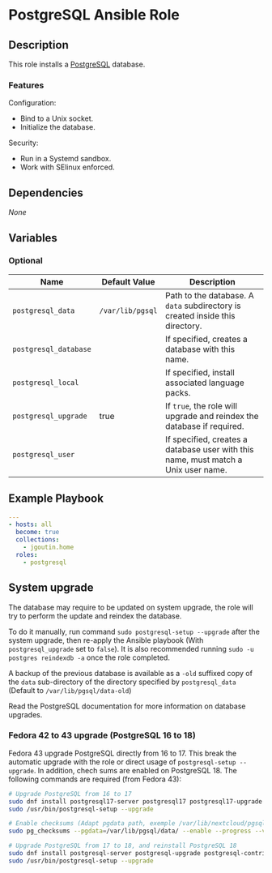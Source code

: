 # PostgreSQL Ansible Role

## Description

This role installs a [PostgreSQL](https://www.postgresql.org) database.

### Features

Configuration:
* Bind to a Unix socket.
* Initialize the database.
  
Security:
* Run in a Systemd sandbox.
* Work with SElinux enforced.

## Dependencies

*None*

## Variables

### Optional

| Name                   | Default Value    | Description                                                                        |
|------------------------|------------------|------------------------------------------------------------------------------------|
| `postgresql_data`      | `/var/lib/pgsql` | Path to the database. A `data` subdirectory is created inside this directory.      |
| `postgresql_database`  |                  | If specified, creates a database with this name.                                   |
| `postgresql_local`     |                  | If specified, install associated language packs.                                   |
| `postgresql_upgrade`   | true             | If `true`, the role will upgrade and reindex the database if required.             |
| `postgresql_user`      |                  | If specified, creates a database user with this name, must match a Unix user name. |

## Example Playbook

```yaml
---
- hosts: all
  become: true
  collections:
    - jgoutin.home
  roles:
    - postgresql
```

## System upgrade

The database may require to be updated on system upgrade, the role will try to perform
the update and reindex the database. 

To do it manually, run command `sudo postgresql-setup --upgrade` after the system 
upgrade, then re-apply the Ansible playbook (With `postgresql_upgrade` set to `false`). 
It is also recommended running `sudo -u postgres reindexdb -a` once the role completed.

A backup of the previous database is available as a `-old` suffixed copy of the
`data` sub-directory of the directory specified by `postgresql_data`
(Default to `/var/lib/pgsql/data-old`)

Read the PostgreSQL documentation for more information on database upgrades.

### Fedora 42 to 43 upgrade (PostgreSQL 16 to 18)

Fedora 43 upgrade PostgreSQL directly from 16 to 17. This break the automatic upgrade
with the role or direct usage of `postgresql-setup --upgrade`.
In addition, chech sums are enabled on PostgreSQL 18.
The following commands are required (from Fedora 43):

```bash
# Upgrade PostgreSQL from 16 to 17
sudo dnf install postgresql17-server postgresql17 postgresql17-upgrade --allowerasing
sudo /usr/bin/postgresql-setup --upgrade

# Enable checksums (Adapt pgdata path, exemple /var/lib/nextcloud/pgsql/data/ with Nextcloud)
sudo pg_checksums --pgdata=/var/lib/pgsql/data/ --enable --progress --verbose

# Upgrade PostgreSQL from 17 to 18, and reinstall PostgreSQL 18
sudo dnf install postgresql-server postgresql-upgrade postgresql-contrib --allowerasing
sudo /usr/bin/postgresql-setup --upgrade
```
